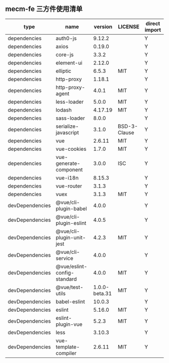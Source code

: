 ## mecm-fe 三方件使用清单

|	type	|	name	|	version	|	LICENSE	|	direct import	|
|	---	|	---	|	---	|	---	|	---	|
|	dependencies	|	auth0-js	|	9.12.2	|		|	Y	|
|	dependencies	|	axios	|	0.19.0	|		|	Y	|
|	dependencies	|	core-js	|	3.3.2	|		|	Y	|
|	dependencies	|	element-ui	|	2.12.0	|		|	Y	|
|	dependencies	|	elliptic	|	6.5.3	|	MIT	|	Y	|
|	dependencies	|	http-proxy	|	1.18.1	|		|	Y	|
|	dependencies	|	http-proxy-agent	|	4.0.1	|	MIT	|	Y	|
|	dependencies	|	less-loader	|	5.0.0	|	MIT	|	Y	|
|	dependencies	|	lodash	|	4.17.19	|	MIT	|	Y	|
|	dependencies	|	sass-loader	|	8.0.0	|		|	Y	|
|	dependencies	|	serialize-javascript	|	3.1.0	|	BSD-3-Clause	|	Y	|
|	dependencies	|	vue	|	2.6.11	|	MIT	|	Y	|
|	dependencies	|	vue-cookies	|	1.7.0	|	MIT	|	Y	|
|	dependencies	|	vue-generate-component	|	3.0.0	|	ISC	|	Y	|
|	dependencies	|	vue-i18n	|	8.15.3	|		|	Y	|
|	dependencies	|	vue-router	|	3.1.3	|		|	Y	|
|	dependencies	|	vuex	|	3.1.3	|	MIT	|	Y	|
|	devDependencies	|	@vue/cli-plugin-babel	|	4.0.0	|		|	Y	|
|	devDependencies	|	@vue/cli-plugin-eslint	|	4.0.5	|		|	Y	|
|	devDependencies	|	@vue/cli-plugin-unit-jest	|	4.2.3	|	MIT	|	Y	|
|	devDependencies	|	@vue/cli-service	|	4.0.0	|		|	Y	|
|	devDependencies	|	@vue/eslint-config-standard	|	4.0.0	|	MIT	|	Y	|
|	devDependencies	|	@vue/test-utils	|	1.0.0-beta.31	|	MIT	|	Y	|
|	devDependencies	|	babel-eslint	|	10.0.3	|		|	Y	|
|	devDependencies	|	eslint	|	5.16.0	|	MIT	|	Y	|
|	devDependencies	|	eslint-plugin-vue	|	5.2.3	|	MIT	|	Y	|
|	devDependencies	|	less	|	3.10.3	|		|	Y	|
|	devDependencies	|	vue-template-compiler	|	2.6.11	|	MIT	|	Y	|


